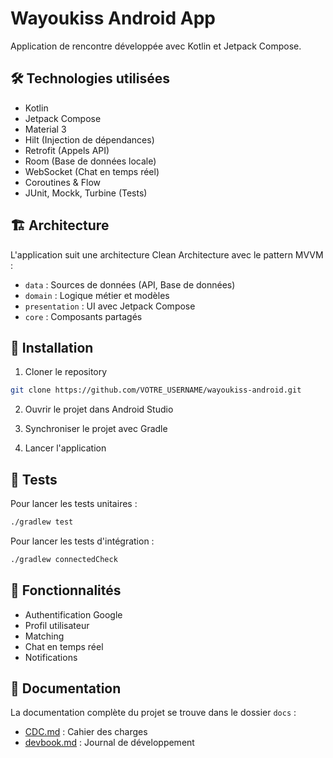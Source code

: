 # Wayoukiss Android App

Application de rencontre développée avec Kotlin et Jetpack Compose.

## 🛠 Technologies utilisées

- Kotlin
- Jetpack Compose
- Material 3
- Hilt (Injection de dépendances)
- Retrofit (Appels API)
- Room (Base de données locale)
- WebSocket (Chat en temps réel)
- Coroutines & Flow
- JUnit, Mockk, Turbine (Tests)

## 🏗 Architecture

L'application suit une architecture Clean Architecture avec le pattern MVVM :

- `data` : Sources de données (API, Base de données)
- `domain` : Logique métier et modèles
- `presentation` : UI avec Jetpack Compose
- `core` : Composants partagés

## 🚀 Installation

1. Cloner le repository
```bash
git clone https://github.com/VOTRE_USERNAME/wayoukiss-android.git
```

2. Ouvrir le projet dans Android Studio

3. Synchroniser le projet avec Gradle

4. Lancer l'application

## 🧪 Tests

Pour lancer les tests unitaires :
```bash
./gradlew test
```

Pour lancer les tests d'intégration :
```bash
./gradlew connectedCheck
```

## 📱 Fonctionnalités

- Authentification Google
- Profil utilisateur
- Matching
- Chat en temps réel
- Notifications

## 📝 Documentation

La documentation complète du projet se trouve dans le dossier `docs` :
- [CDC.md](CDC.md) : Cahier des charges
- [devbook.md](devbook.md) : Journal de développement
